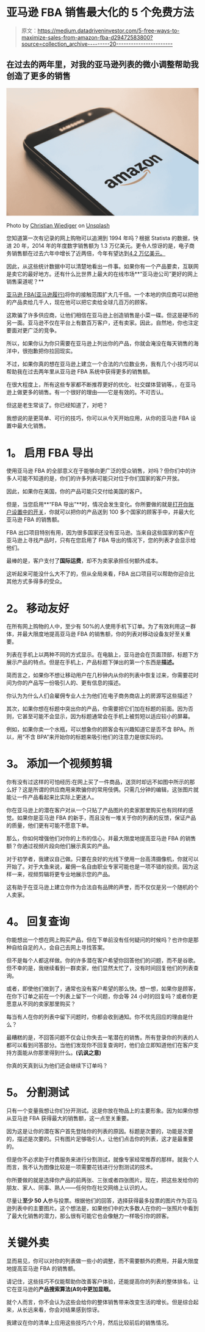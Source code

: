 # 亚马逊 FBA 销售最大化的 5 个免费方法

> 原文：<https://medium.datadriveninvestor.com/5-free-ways-to-maximize-sales-from-amazon-fba-d29472583800?source=collection_archive---------20----------------------->

## 在过去的两年里，对我的亚马逊列表的微小调整帮助我创造了更多的销售

![](img/2f88b651eeef44fd795444e54480631c.png)

Photo by [Christian Wiediger](https://unsplash.com/@christianw?utm_source=medium&utm_medium=referral) on [Unsplash](https://unsplash.com?utm_source=medium&utm_medium=referral)

您知道第一次有记录的网上购物可以追溯到 1994 年吗？根据 Statista 的数据，快进 20 年，2014 年的年度数字销售额为 1.3 万亿美元。更令人惊讶的是，电子商务销售额在过去六年中增长了近两倍，今年有望达到[4.2 万亿美元。](https://www.statista.com/statistics/379046/worldwide-retail-e-commerce-sales/)

因此，从这些统计数据中可以清楚地看出一件事。如果你有一个产品要卖，互联网是卖它的最好地方。还有什么比世界上最大的在线市场**“亚马逊公司”更好的网上销售渠道呢？**

[亚马逊 FBA(亚马逊履行)](https://sell.amazon.com/fulfillment-by-amazon.html#:~:text=Amazon%20has%20one%20of%20the,business%20and%20reach%20more%20customers.)将你的接触范围扩大几千倍。一个本地的供应商可以把他的产品卖给几千人，现在他可以把它卖给全球几百万的顾客。

这欺骗了许多供应商，让他们相信在亚马逊上创造销售是小菜一碟。但这是硬币的另一面。亚马逊不仅在平台上有数百万客户，还有卖家。因此，自然地，你也注定要面对更广泛的竞争。

所以，如果你认为你只需要在亚马逊上列出你的产品，你就会淹没在每天销售的海洋中，很抱歉把你拉回现实。

不过，如果你真的想在亚马逊上建立一个合法的六位数业务，我有几个小技巧可以帮助我在过去两年里从亚马逊 FBA 系统中获得更多的销售额。

在很大程度上，所有这些专家都不断推荐更好的优化、社交媒体营销等。，在亚马逊上做更多的销售。有一个很好的理由——它是有效的。不可否认。

但这是老生常谈了。你已经知道了，对吧？

我想说的是更简单、可行的技巧，你可以从今天开始应用，从你的亚马逊 FBA 设置中最大化销售。

# **1。** **启用 FBA 导出**

使用亚马逊 FBA 的全部意义在于能够向更广泛的受众销售，对吗？但你们中的许多人可能不知道的是，你们的许多列表可能只对位于你们国家的客户开放。

因此，如果你在美国，你的产品可能只交付给美国的客户。

但是，当您启用**“FBA 导出”**时，情况会发生变化。你所要做的就是[打开你账户设置中的开关](https://www.youtube.com/watch?v=D4N3gnyAieU)，你就可以把你的产品送到 100 多个国家的顾客手中，并最大化亚马逊 FBA 的销售额。

FBA 出口项目特别有用，因为很多国家还没有亚马逊。当来自这些国家的客户在亚马逊上寻找产品时，只有在您启用了 FBA 导出的情况下，您的列表才会显示给他们。

最棒的是，客户支付了**国际运费**，却不为卖家承担任何额外成本。

这听起来可能没什么大不了的，但从全局来看，FBA 出口项目可以帮助你迎合比其他方式多得多的受众。

# **2。** **移动友好**

在所有网上购物的人中，至少有 50%的人使用手机下订单。为了有效利用这一群体，并最大限度地提高亚马逊 FBA 的销售额，你的列表对移动设备友好至关重要。

列表在手机上以两种不同的方式显示。在电脑上，亚马逊会在页面顶部，标题下方展示产品的特点。但是在手机上，产品标题下弹出的第一个东西是**描述。**

简而言之，如果你不想让移动用户在几秒钟内从你的列表中恢复过来，你需要花时间为你的产品写一份吸引人的、更有信息的描述。

你认为为什么人们会雇佣专业人士为他们在电子商务商店上的房源写这些描述？

其次，如果你想在标题中突出你的产品，你需要把它们加在标题的前面。因为否则，它甚至可能不会显示，因为标题通常会在手机上被剪短以适应较小的屏幕。

例如，如果你卖一个水瓶，可以想象你的顾客会有兴趣知道它是否不含 BPA。所以，用“不含 BPA”来开始你的标题来吸引他们的注意力是很实际的。

# **3。** **添加一个视频剪辑**

你有没有过这样的可怕经历:在网上买了一件商品，送货时却远不如图中所示的那么好？这是所谓的供应商用来欺骗你的常用伎俩。只需几分钟的编辑，这张图片就能让一件产品看起来比实际上更迷人。

你在亚马逊上的潜在客户对从一个只贴了产品图片的卖家那里购买也有同样的感觉。如果你是亚马逊 FBA 的新手，而且没有一堆关于你的列表的反馈，保证产品的质量，他们更有可能不愿意下单。

那么，你如何增强他们对你的上市的信心，并最大限度地提高亚马逊 FBA 的销售额？你通过视频片段向他们展示真实的产品。

对于初学者，我建议自己做。只要在良好的光线下使用一台高清摄像机，你就可以开始了。对于大鱼来说，雇佣一名自由职业专家可能也是一项不错的投资。因为这样一来，视频剪辑将更专业地展示您的产品。

这有助于在亚马逊上建立你作为合法自有品牌的声誉，而不仅仅是另一个随机的个人卖家。

# **4。** **回复查询**

你能想出一个想在网上购买产品，但在下单前没有任何疑问的时候吗？也许你是那种自给自足的人，会自己去网上寻找答案。

但不是每个人都这样做。你的许多潜在客户希望你回答他们的问题，而不是谷歌。但不幸的是，我继续看到一群卖家，他们显然太忙了，没有时间回复他们的列表查询。

或者，即使他们做到了，通常也没有客户希望的那么快。想一想，如果你是顾客，在你下订单之前在一个列表上留下一个问题，你会等 24 小时的回复吗？或者你更愿意从不同的卖家那里购买？

每当有人在你的列表中留下问题时，你都会收到通知。你不优先回应的理由是什么？

最糟糕的是，不回答问题不仅会让你失去一笔潜在的销售。所有登录你的列表的人都可以看到问答部分。当他们发现你不回复查询时，他们会立即知道他们在客户支持方面能从你那里得到什么。**(讥讽之意)**

你真的天真到认为他们还会继续下订单吗？

# **5。** **分割测试**

只有一个变量我想让你们分开测试。这是你放在物品上的主要形象。因为如果你想从亚马逊 FBA 获得最大的销售额，这一点至关重要。

因为这是让你的潜在客户首先登陆你的列表的原因。标题是次要的，功能是次要的，描述是次要的。只有图片足够吸引人，让他们点击你的列表，这才是最重要的。

但是你不必求助于付费服务来进行分割测试，就像专家经常推荐的那样。就我个人而言，我不认为图像比较是一项需要花钱进行分割测试的技术。

你所要做的就是选择你产品的前两张、三张或者四张图片。现在，把这些发给你的朋友、家人、同事、熟人——任何你在社交网络上认识的人。

尽量让**至少 50 人**参与投票。根据他们的回答，选择获得最多投票的图片作为亚马逊列表中的主要图片。这个想法是，如果他们中的大多数人在你的一张照片中看到了最大化销售的潜力，那么很有可能它也会像魅力一样吸引你的顾客。

# **关键外卖**

显而易见，你可以对你的列表做一些小的调整，而不需要额外的费用，并最大限度地提高亚马逊 FBA 的销售额。

请记住，这些技巧不仅能帮助你改善客户体验，还能提高你的列表的整体排名，让它在亚马逊的**产品搜索算法(A9)中更加显眼。**

就个人而言，你不会认为这些会给你的整体销售带来改变生活的增长。但是综合起来，从长远来看，你会对结果感到惊讶。

我建议在你的清单上应用这些技巧六个月，然后比较前后的销售情况。
